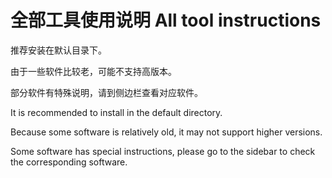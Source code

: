 # 全部工具使用说明 All tool instructions

推荐安装在默认目录下。

由于一些软件比较老，可能不支持高版本。

部分软件有特殊说明，请到侧边栏查看对应软件。

It is recommended to install in the default directory.  

Because some software is relatively old, it may not support higher versions.  

Some software has special instructions, please go to the sidebar to check the corresponding software.
